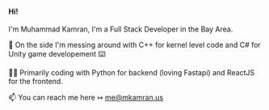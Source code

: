 #### Hi! 

  I'm Muhammad Kamran, I'm a Full Stack Developer in the Bay Area.

 🔭 On the side I'm messing around with C++ for kernel level code and C# for Unity game developement ⌨️
 
 🐱‍👤  Primarily coding with Python for backend (loving Fastapi) and ReactJS for the frontend.
 
 📫 You can reach me here ↣ me@mkamran.us


<!--
**mkamran67/mkamran67** is a ✨ _special_ ✨ repository because its `README.md` (this file) appears on your GitHub profile.



